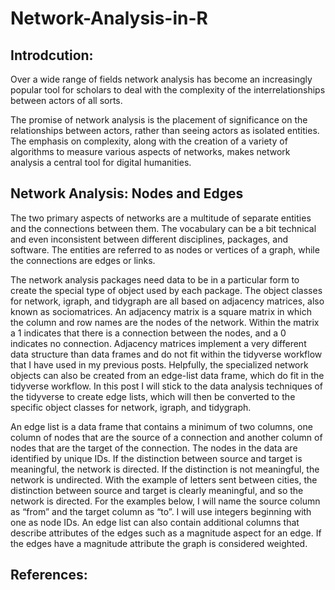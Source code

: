 # Network-Analysis-in-R

## Introdcution:
Over a wide range of fields network analysis has become an increasingly popular tool for scholars to deal with the complexity of the interrelationships between actors of all sorts.

The promise of network analysis is the placement of significance on the relationships between actors, rather than seeing actors as isolated entities. The emphasis on complexity, along with the creation of a variety of algorithms to measure various aspects of networks, makes network analysis a central tool for digital humanities.

## Network Analysis: Nodes and Edges
The two primary aspects of networks are a multitude of separate entities and the connections between them. The vocabulary can be a bit technical and even inconsistent between different disciplines, packages, and software. The entities are referred to as nodes or vertices of a graph, while the connections are edges or links.

The network analysis packages need data to be in a particular form to create the special type of object used by each package. The object classes for network, igraph, and tidygraph are all based on adjacency matrices, also known as sociomatrices. An adjacency matrix is a square matrix in which the column and row names are the nodes of the network. Within the matrix a 1 indicates that there is a connection between the nodes, and a 0 indicates no connection. Adjacency matrices implement a very different data structure than data frames and do not fit within the tidyverse workflow that I have used in my previous posts. Helpfully, the specialized network objects can also be created from an edge-list data frame, which do fit in the tidyverse workflow. In this post I will stick to the data analysis techniques of the tidyverse to create edge lists, which will then be converted to the specific object classes for network, igraph, and tidygraph.

An edge list is a data frame that contains a minimum of two columns, one column of nodes that are the source of a connection and another column of nodes that are the target of the connection. The nodes in the data are identified by unique IDs. If the distinction between source and target is meaningful, the network is directed. If the distinction is not meaningful, the network is undirected. With the example of letters sent between cities, the distinction between source and target is clearly meaningful, and so the network is directed. For the examples below, I will name the source column as “from” and the target column as “to”. I will use integers beginning with one as node IDs. An edge list can also contain additional columns that describe attributes of the edges such as a magnitude aspect for an edge. If the edges have a magnitude attribute the graph is considered weighted.

## References:
